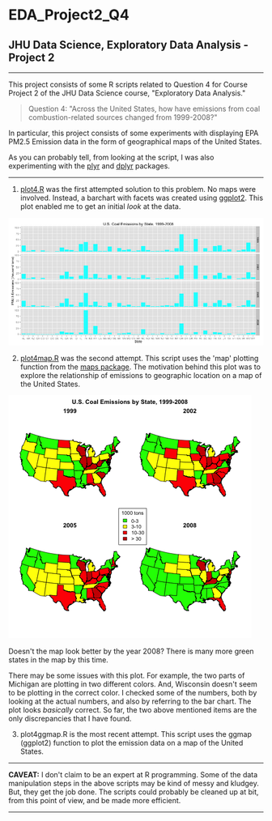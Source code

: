 # EDA_Project2_Q4
## JHU Data Science, Exploratory Data Analysis - Project 2 

***

This project consists of some R scripts related to Question 4 for Course Project 2 of the JHU Data Science course, "Exploratory Data Analysis."  

> Question 4: "Across the United States, how have emissions from coal combustion-related sources changed from 1999-2008?"

In particular, this project consists of some experiments with displaying EPA PM2.5 Emission data in the form of geographical maps of the United States.

As you can probably tell, from looking at the script, I was also experimenting with the [plyr](http://cran.r-project.org/web/packages/plyr/index.html) and [dplyr](http://cran.r-project.org/web/packages/dplyr/index.html) packages.

***

1. [plot4.R](https://github.com/cbryant1000/EDA_Project2_Q4/blob/master/plot4.R) was the first attempted solution to this problem.  No maps were involved.  Instead, a barchart with facets was created using [ggplot2](http://ggplot2.org/).  This plot enabled me to get an initial *look* at the data.

![](https://github.com/cbryant1000/EDA_Project2_Q4/blob/master/plot4.png)

2. [plot4map.R](https://github.com/cbryant1000/EDA_Project2_Q4/blob/master/plot4map.R) was the second attempt.  This script uses the 'map' plotting function from the [maps package](http://cran.r-project.org/web/packages/maps/index.html).  The motivation behind this plot was to explore the relationship of emissions to geographic location on a map of the United States.

![](https://github.com/cbryant1000/EDA_Project2_Q4/blob/master/plot4map.png)

Doesn't the map look better by the year 2008?  There is many more green states in the map by this time.

There may be some issues with this plot.  For example, the two parts of Michigan are plotting in two different colors.  And, Wisconsin doesn't seem to be plotting in the correct color.  I checked some of the numbers, both by looking at the actual numbers, and also by referring to the bar chart.  The plot looks *basically* correct.  So far, the two above mentioned items are the only discrepancies that I have found.

3. plot4ggmap.R is the most recent attempt.  This script uses the ggmap (ggplot2) function to plot the emission data on a map of the United States.

***

**CAVEAT:** I don't claim to be an expert at R programming.  Some of the data manipulation steps in the above scripts may be kind of messy and kludgey.  But, they get the job done.  The scripts could probably be cleaned up at bit, from this point of view, and be made more efficient.

***
